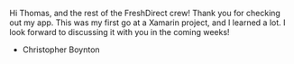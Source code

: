 Hi Thomas, and the rest of the FreshDirect crew! Thank you for checking out my app. This was my first go at a Xamarin project, and I learned a lot. I look forward to discussing it with you in the coming weeks!

- Christopher Boynton

